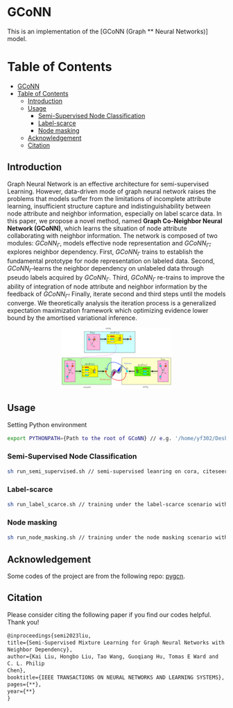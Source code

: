 # GCoNN
This is an implementation of the [GCoNN (Graph ** Neural Networks)] model.

Table of Contents
=================
<!--ts-->
- [GCoNN](#gconn)
- [Table of Contents](#table-of-contents)
  - [Introduction](#introduction)
  - [Usage](#usage)
    - [Semi-Supervised Node Classification](#semi-supervised-node-classification)
    - [Label-scarce](#label-scarce)
    - [Node masking](#node-masking)
  - [Acknowledgement](#acknowledgement)
  - [Citation](#citation)
<!--te-->

## Introduction
Graph Neural Network is an effective architecture for semi-supervised Learning. However, data-driven mode of
graph neural network raises the problems that models suffer from the limitations of incomplete attribute learning, insufficient structure capture and indistinguishability between node attribute and neighbor information, especially on label scarce data. In this paper, we propose a novel method, named **Graph Co-Neighbor Neural Network (GCoNN)**, which learns the situation of node attribute collaborating with neighbor information. The network is composed of two modules: $GCoNN_\Gamma$, models effective node
representation and $GCoNN_{\mathring{\Gamma}}$, explores neighbor dependency. First, $GCoNN_\Gamma$ trains to establish the fundamental prototype for node representation on labeled data. Second, $GCoNN_{\mathring{\Gamma}}$ learns the neighbor dependency on unlabeled data through pseudo labels acquired by $GCoNN_\Gamma$. Third, $GCoNN_\Gamma$ re-trains to improve the ability of integration of node attribute and neighbor information by the feedback of $GCoNN_{\mathring{\Gamma}}$. Finally, iterate second and third steps until the models converge. We theoretically analysis the iteration process is a generalized expectation maximization framework which optimizing evidence lower bound by the amortised variational inference. 
<p align="middle"><img width="50%" src="figures/frame.jpg"/></p>

## Usage

Setting Python environment
```bash
export PYTHONPATH={Path to the root of GCoNN} // e.g. '/home/yf302/Desktop/Kai/GCoNN'
```

### Semi-Supervised Node Classification

```bash
sh run_semi_supervised.sh // semi-supervised leanring on cora, citeseer, and pubmed dataset.
```

### Label-scarce
```bash
sh run_label_scarce.sh // training under the label-scarce scenario with different ratios
```
### Node masking
```bash
sh run_node_masking.sh // training under the node masking scenario with different ratios
```

## Acknowledgement
Some codes of the project are from the following repo: [pygcn](https://github.com/tkipf/pygcn).

## Citation
Please consider citing the following paper if you find our codes helpful. Thank you!
```
@inproceedings{semi2023liu,
title={Semi-Supervised Mixture Learning for Graph Neural Networks with Neighbor Dependency},
author={Kai Liu, Hongbo Liu, Tao Wang, Guoqiang Hu, Tomas E Ward and C. L. Philip
Chen},
booktitle={IEEE TRANSACTIONS ON NEURAL NETWORKS AND LEARNING SYSTEMS},
pages={**},
year={**}
}
```


